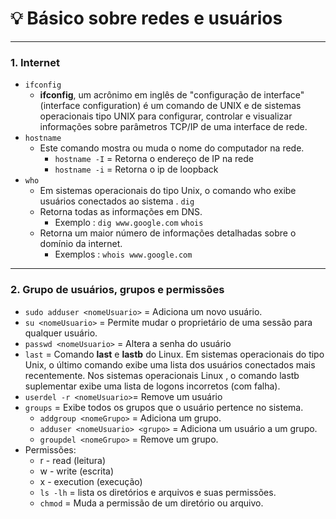 # :bulb: Básico sobre redes e usuários 
---
### 1. Internet

* `ifconfig`
    * **ifconfig**, um acrônimo em inglês de "configuração de interface" (interface configuration) é um comando de UNIX e de sistemas operacionais tipo UNIX para configurar, controlar e visualizar informações sobre parâmetros TCP/IP de uma interface de rede.
* `hostname`
    * Este comando mostra ou muda o nome do computador na rede.
        * `hostname -I` = Retorna o endereço de IP na rede
        * `hostname -i` = Retorna o ip de loopback
* `who`
    * Em sistemas operacionais do tipo Unix, o comando who exibe usuários conectados ao sistema .
`dig`
    * Retorna todas as informações em DNS.
        * Exemplo : `dig www.google.com`
`whois`
    * Retorna um maior número de informações detalhadas sobre o domínio da internet.
        * Exemplos : `whois www.google.com`
---

### 2. Grupo de usuários, grupos e permissões

* `sudo adduser <nomeUsuario>` = Adiciona um novo usuário.
* `su <nomeUsuario>` = Permite mudar o proprietário de uma sessão para qualquer usuário.
* `passwd <nomeUsuario>` = Altera a senha do usuário
* `last` = Comando **last** e **lastb** do Linux. Em sistemas operacionais do tipo Unix, o último comando exibe uma lista dos usuários conectados mais recentemente. Nos sistemas operacionais Linux , o comando lastb suplementar exibe uma lista de logons incorretos (com falha).
* `userdel -r <nomeUsuario>`= Remove um usuário
* `groups`   = Exibe todos os grupos que o usuário pertence no sistema.
    * `addgroup <nomeGrupo>` = Adiciona um grupo.
    * `adduser <nomeUsuario> <grupo>` = Adiciona um usuário a um grupo.
    * `groupdel <nomeGrupo>` = Remove um grupo.
* Permissões:
    * r - read (leitura)
    * w - write (escrita)
    * x - execution (execução)
    * `ls -lh` = lista os diretórios e arquivos e suas permissões.
    * `chmod` = Muda a permissão de um diretório ou arquivo.
    





